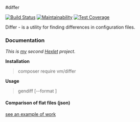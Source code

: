 #differ

[![Build Status](https://travis-ci.org/VitaMinKin/php-project-lvl2.svg?branch=master)](https://travis-ci.org/VitaMinKin/php-project-lvl2)
[![Maintainability](https://api.codeclimate.com/v1/badges/0968894b5763787b039c/maintainability)](https://codeclimate.com/github/VitaMinKin/php-project-lvl2/maintainability)
[![Test Coverage](https://api.codeclimate.com/v1/badges/0968894b5763787b039c/test_coverage)](https://codeclimate.com/github/VitaMinKin/php-project-lvl2/test_coverage)

Differ - is a utility for finding differences in configuration files.

### Documentation

*This is [my](https://ru.hexlet.io/u/vitaminkin) second [Hexlet](https://ru.hexlet.io/professions/php/projects/48) project.*

**Installation**
> composer require vm/differ

**Usage**
> gendiff [--format <fmt>] <firstFile> <secondFile>

#### Comparison of flat files (json) 
[see an example of work](https://asciinema.org/a/p9nlLp1iBpbrwvpqHQfBBPDGX)
